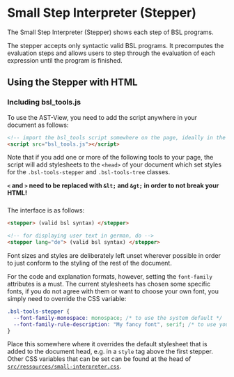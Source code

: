 # Small Step Interpreter (Stepper)

The Small Step Interpreter (Stepper) shows each step of BSL programs.

The stepper accepts only syntactic valid BSL programs. It precomputes the evaluation steps
and allows users to step through the evaluation of each expression until the
program is finished.

## Using the Stepper with HTML

### Including bsl_tools.js

To use the AST-View, you need to add the script anywhere in your document as
follows:

```html
<!-- import the bsl_tools script somewhere on the page, ideally in the head -->
<script src="bsl_tools.js"></script>
```

Note that if you add one or more of the following tools to your page, the script
will add stylesheets to the `<head>` of your document which set styles for the
`.bsl-tools-stepper` and `.bsl-tools-tree` classes.

**`<` and `>` need to be replaced with `&lt;` and `&gt;` in order to not break your HTML!**

###

The interface is as follows:

```html
<stepper> (valid bsl syntax) </stepper>

<!-- for displaying user text in german, do -->
<stepper lang="de"> (valid bsl syntax) </stepper>
```

Font sizes and styles are deliberately left unset wherever possible in order to
just conform to the styling of the rest of the document.

For the code and explanation formats, however, setting the `font-family` attributes
is a must. The current stylesheets has chosen some specific fonts, if you do not
agree with them or want to choose your own font, you simply need to override the CSS
variable:

```css
.bsl-tools-stepper {
  --font-family-monospace: monospace; /* to use the system default */
  --font-family-rule-description: "My fancy font", serif; /* to use your own choice */
}
```

Place this somewhere where it overrides the default stylesheet that is added to the
document head, e.g. in a `style` tag above the first stepper. Other CSS variables
that can be set can be found at the head of [`src/ressources/small-interpreter.css`](src/ressources/small-interpreter.css).
